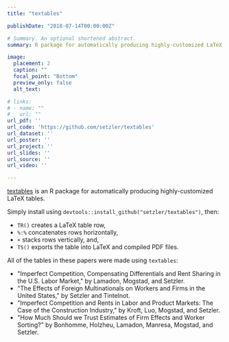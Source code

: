 ```yaml
---
title: "textables"

publishDate: "2018-07-14T00:00:00Z"

# Summary. An optional shortened abstract.
summary: R package for automatically producing highly-customized LaTeX tables.

image:
  placement: 2
  caption: ""
  focal_point: "Bottom"
  preview_only: false
  alt_text: 

# links:
# - name: ""
#   url: ""
url_pdf: ''
url_code: 'https://github.com/setzler/textables'
url_dataset: ''
url_poster: ''
url_project: ''
url_slides: ''
url_source: ''
url_video: ''

---
```


[textables](https://github.com/setzler/textables) is an R package for automatically producing highly-customized LaTeX tables.

Simply install using `devtools::install_github("setzler/textables")`, then:
- `TR()` creates a LaTeX table row,
- `%:%` concatenates rows horizontally,
- `+` stacks rows vertically, and,
- `TS()` exports the table into LaTeX and compiled PDF files.

All of the tables in these papers were made using `textables`:
- "Imperfect Competition, Compensating Differentials and Rent Sharing in the U.S. Labor Market," by Lamadon, Mogstad, and Setzler.
- "The Effects of Foreign Multinationals on Workers and Firms in the United States," by Setzler and Tintelnot.
- "Imperfect Competition and Rents in Labor and Product Markets: The Case of the Construction Industry," by Kroft, Luo, Mogstad, and Setzler.
- "How Much Should we Trust Estimates of Firm Effects and Worker Sorting?" by Bonhomme, Holzheu, Lamadon, Manresa, Mogstad, and Setzler.
